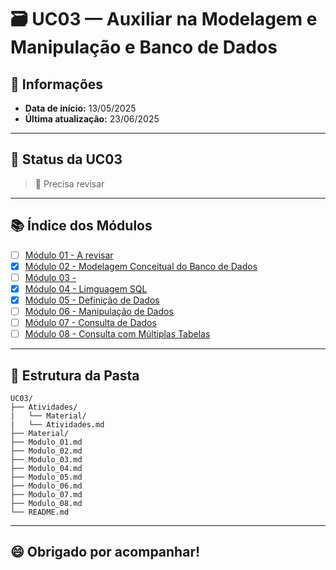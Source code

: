 # 🗃️ UC03 — Auxiliar na Modelagem e Manipulação e Banco de Dados

## 📅 Informações
- **Data de início:** 13/05/2025
- **Última atualização:** 23/06/2025

---

## 📌 Status da UC03
> 🔁 Precisa revisar

---

## 📚 Índice dos Módulos

- [ ] [Módulo 01 - A revisar](./)
- [x] [Módulo 02 - Modelagem Conceitual do Banco de Dados](Modulo_02--Modelagem_Conceitual_do_Banco_de_Dados.md)
- [ ] [Módulo 03 - ](./)
- [x] [Módulo 04 - Limguagem SQL](Modulo_04--Linguagem_SQL.md)
- [x] [Módulo 05 - Definição de Dados](Modulo_05--Definição_de_Dados.md)
- [ ] [Módulo 06 - Manipulação de Dados](Modulo-06--Manupulacao_de_Dados.md)
- [ ] [Módulo 07 - Consulta de Dados](Modulo-07--Consulta_de_Dados.md)
- [ ] [Módulo 08 - Consulta com Múltiplas Tabelas](Modulo-08--Consulta_com_Multiplas_Tabelas.md)

---

## 📁 Estrutura da Pasta

```
UC03/
├── Atividades/
|   └── Material/
|   └── Atividades.md
├── Material/
├── Modulo_01.md
├── Modulo_02.md
├── Modulo_03.md
├── Modulo_04.md
├── Modulo_05.md
├── Modulo_06.md
├── Modulo_07.md
├── Modulo_08.md
└── README.md
```

---

## 😄 Obrigado por acompanhar!
